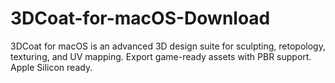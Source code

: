 # 3DCoat-for-macOS-Download
3DCoat for macOS is an advanced 3D design suite for sculpting, retopology, texturing, and UV mapping. Export game-ready assets with PBR support. Apple Silicon ready.
